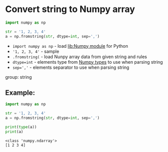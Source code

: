 # Convert string to Numpy array

```python
import numpy as np

str = '1, 2, 3, 4'
a = np.fromstring(str, dtype=int, sep=',')
```

- `import numpy as np` - load [lib:Numpy module](/python-numpy/how-to-install-python-numpy-lib) for Python
- `'1, 2, 3, 4'` - sample
- `.fromstring(` - load Nunpy array data from given string and rules
- `dtype=int` - elements type from [Numpy types](https://numpy.org/doc/stable/user/basics.types.html#array-types-and-conversions-between-types) to use when parsing string
- `sep=','` - elements separator to use when parsing string

group: string

## Example: 
```python
import numpy as np

str = '1, 2, 3, 4'
a = np.fromstring(str, dtype=int, sep=',')

print(type(a))
print(a)
```
```
<class 'numpy.ndarray'>
[1 2 3 4]

```

